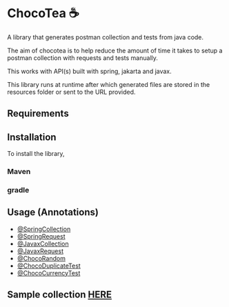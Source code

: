 # ChocoTea ☕️
A library that generates postman collection and tests from java code.

The aim of chocotea is to help reduce the amount of time it takes to setup a postman
collection with requests and tests manually.

This works with API(s) built with spring, jakarta and javax.

This library runs at runtime after which generated files are stored in the resources folder or sent to 
the URL provided.

## Requirements

## Installation
To install the library,

### Maven

### gradle

## Usage (Annotations)
- [@SpringCollection](documentation/SpringCollection.md)
- [@SpringRequest](documentation/SpringCollection.md)
- [@JavaxCollection](documentation/JavaxCollection.md)
- [@JavaxRequest](documentation/JavaxRequest.md)
- [@ChocoRandom](documentation/ChocoRandom.md)
- [@ChocoDuplicateTest](documentation/ChocoDuplicateTest.md)
- [@ChocoCurrencyTest](documentation/ChocoCurrencyTest.md)


## Sample collection [HERE]()